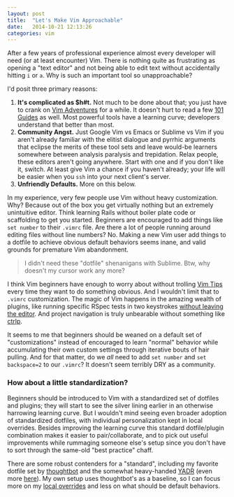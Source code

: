 ```yaml
---
layout: post
title:  "Let's Make Vim Approachable"
date:   2014-10-21 12:13:26
categories: vim
---
```

After a few years of professional experience almost every developer
will need (or at least encounter) Vim. There is nothing quite as frustrating as
opening a "text editor" and not being able to edit text without accidentally
hitting `i` or `a`. Why is such an important tool so unapproachable?

I'd posit three primary reasons:

1. <b>It's complicated as $h#t.</b> Not much to be done about that; you just
   have to crank on [Vim Adventures](http://vim-adventures.com/) for a while.
   It doesn't hurt to read a few [101 Guides][101-guides] as well.
   Most powerful tools have a learning curve; developers understand that better
   than most.
2. <b>Community Angst.</b> Just Google Vim vs Emacs or Sublime vs Vim if you
   aren't already familiar with the elitist dialogue and pyrrhic arguments that eclipse
   the merits of these tool sets and leave would-be learners somewhere between analysis
   paralysis and trepidation. Relax people, these editors aren't going
   anywhere. Start with one and if you don't like it, switch. At least give Vim
   a chance if you haven't already; your life will be easier
   when you `ssh` into your next client's server.
3. <b>Unfriendly Defaults.</b> More on this below.

In my experience, very few people use Vim without heavy customization. Why?
Because out of the box you get virtually nothing but an extremely unintuitive
editor. Think learning Rails without boiler plate code or scaffolding to get you
started. Beginners are encouraged to add things like `set number` to their
`.vimrc` file. Are there a lot of people running around editing files without
line numbers? No. Making a new Vim user add things to a dotfile to achieve
obvious default behaviors seems inane, and valid grounds for premature Vim
abandonment.

> I didn't need these "dotfile" shenanigans with Sublime. Btw,
> why doesn't my cursor work any more?

I think Vim beginners have enough to worry about without trolling [Vim
Tips][vimtips] every time they want to do something obvious. And I wouldn't
limit that to `.vimrc` customization. The magic of Vim happens in the amazing wealth of
plugins, like running specific RSpec tests in two keystrokes [without leaving the
editor][vim-rspec]. And project navigation is truly unbearable
without something like [ctrlp][ctrlp].

It seems to me that beginners should be weaned on a default set
of "customizations" instead of encouraged to learn "normal" behavior
while accumulating their own custom settings through iterative bouts
of hair pulling. And for that matter, do we *all* need to add `set number` and
`set backspace=2` to our `.vimrc`? It doesn't seem terribly DRY as a community.

### How about a little standardization?

Beginners should be introduced to Vim with a standardized set of dotfiles
and plugins; they will start to see the silver lining earlier in an otherwise
harrowing learning curve. But I wouldn't mind seeing even broader adoption of
standardized dotfiles, with individual personalization kept in local overrides.
Besides improving the learning curve this standard dotfile/plugin combination
makes it easier to pair/collaborate, and to pick out useful improvements
while rummaging someone else's setup since you don't have to sort through the
same-old "best practice" chaff.

There are some robust contenders for a "standard", including my favorite dotfile
set by [thoughtbot][thoughtbot] and the somewhat heavy-handed [YADR][yadr]
(even more [here][gdots]).
My own setup uses thoughtbot's as a baseline, so I
can focus more on my [local overrides][overrides] and less on what should be
default behaviors.

[101-guides]: http://computers.tutsplus.com/tutorials/vim-for-beginners--cms-21118
[vimtips]:    http://vim.wikia.com/wiki/Vim_Tips_Wiki
[vim-rspec]:  http://robots.thoughtbot.com/running-specs-from-vim
[ctrlp]:      https://github.com/kien/ctrlp.vim
[thoughtbot]: https://github.com/thoughtbot/dotfiles
[overrides]:  https://github.com/hiattp/dotfiles
[yadr]:       https://github.com/skwp/dotfiles
[gdots]:      http://dotfiles.github.io/
